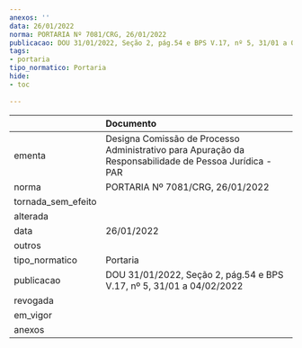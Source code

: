 ```yaml
---
anexos: ''
data: 26/01/2022
norma: PORTARIA Nº 7081/CRG, 26/01/2022
publicacao: DOU 31/01/2022, Seção 2, pág.54 e BPS V.17, nº 5, 31/01 a 04/02/2022
tags:
- portaria
tipo_normatico: Portaria
hide: 
- toc 
 
---
```


|                    | Documento                                                                                              |
|:-------------------|:-------------------------------------------------------------------------------------------------------|
| ementa             | Designa Comissão de Processo Administrativo para Apuração da Responsabilidade de Pessoa Jurídica - PAR |
| norma              | PORTARIA Nº 7081/CRG, 26/01/2022                                                                       |
| tornada_sem_efeito |                                                                                                        |
| alterada           |                                                                                                        |
| data               | 26/01/2022                                                                                             |
| outros             |                                                                                                        |
| tipo_normatico     | Portaria                                                                                               |
| publicacao         | DOU 31/01/2022, Seção 2, pág.54 e BPS V.17, nº 5, 31/01 a 04/02/2022                                   |
| revogada           |                                                                                                        |
| em_vigor           |                                                                                                        |
| anexos             |                                                                                                        |